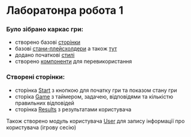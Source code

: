 # Лаборатонра робота 1

### Було зібрано каркас гри: 
- створено базові [сторінки](/src/pages/)
- базові [стани-плейсхолдери](https://github.com/kerosene2562/KOP_react_labs/blob/main/src/pages/Game.jsx#L5-L7) а також [тут](https://github.com/kerosene2562/KOP_react_labs/blob/main/src/pages/Start.jsx#L5)
- додано початкові [стилі](/src/styles/index.css)
- створено [компоненти](/src/components/) для перевикористання

### Створені сторінки:
- сторінка [Start](/src/pages/Start.jsx) з кнопкою для початку гри та показом стану гри
- сторіка [Game](/src/pages/Game.jsx) з таймером, задачею, відповідями та кількістю правильних відповідей
- сторінка [Results](/src/pages/Results.jsx) з результатами користувача

 Також створено модуль користувача [User](/src/modules/User.jsx) для запису інформації про користувача (ігрову сесію)
